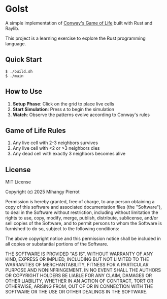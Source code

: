 # Golst

A simple implementation of [Conway's Game of Life](https://en.wikipedia.org/wiki/Conway%27s_Game_of_Life) built with Rust and Raylib.

This project is a learning exercise to explore the Rust programming language.

## Quick Start
```console
$ ./build.sh
$ ./main
```

## How to Use

1. **Setup Phase**: Click on the grid to place live cells
2. **Start Simulation**: Press `A` to begin the simulation
3. **Watch**: Observe the patterns evolve according to Conway's rules

## Game of Life Rules

1. Any live cell with 2-3 neighbors survives
2. Any live cell with <2 or >3 neighbors dies
3. Any dead cell with exactly 3 neighbors becomes alive

## License

MIT License

Copyright (c) 2025 Mihangy Pierrot

Permission is hereby granted, free of charge, to any person obtaining a copy
of this software and associated documentation files (the "Software"), to deal
in the Software without restriction, including without limitation the rights
to use, copy, modify, merge, publish, distribute, sublicense, and/or sell
copies of the Software, and to permit persons to whom the Software is
furnished to do so, subject to the following conditions:

The above copyright notice and this permission notice shall be included in all
copies or substantial portions of the Software.

THE SOFTWARE IS PROVIDED "AS IS", WITHOUT WARRANTY OF ANY KIND, EXPRESS OR
IMPLIED, INCLUDING BUT NOT LIMITED TO THE WARRANTIES OF MERCHANTABILITY,
FITNESS FOR A PARTICULAR PURPOSE AND NONINFRINGEMENT. IN NO EVENT SHALL THE
AUTHORS OR COPYRIGHT HOLDERS BE LIABLE FOR ANY CLAIM, DAMAGES OR OTHER
LIABILITY, WHETHER IN AN ACTION OF CONTRACT, TORT OR OTHERWISE, ARISING FROM,
OUT OF OR IN CONNECTION WITH THE SOFTWARE OR THE USE OR OTHER DEALINGS IN THE
SOFTWARE.

